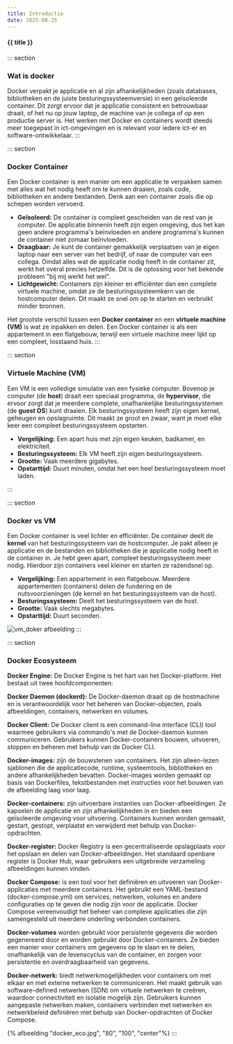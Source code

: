 ```yaml
---
title: Introductie
date: 2025-08-25
---
```


#### {{ title }}

::: section
### Wat is docker
Docker verpakt je applicatie en al zijn afhankelijkheden (zoals databases, bibliotheken en de juiste besturingssysteemversie) in een geïsoleerde container. Dit zorgt ervoor dat je applicatie consistent en betrouwbaar draait, of het nu op jouw laptop, de machine van je collega of op een productie server is.
Het werken met Docker en containers wordt steeds meer toegepast in ict-omgevingen en is relevant voor iedere ict-er en software-ontwikkelaar.
:::

::: section
### Docker Container
Een Docker container is een manier om een applicatie te verpakken samen met alles wat het nodig heeft om te kunnen draaien, zoals code, bibliotheken en andere bestanden. Denk aan een container zoals die op schepen worden vervoerd.

* **Geïsoleerd:** De container is compleet gescheiden van de rest van je computer. De applicatie binnenin heeft zijn eigen omgeving, dus het kan geen andere programma's beïnvloeden en andere programma's kunnen de container niet zomaar beïnvloeden.
* **Draagbaar:** Je kunt de container gemakkelijk verplaatsen van je eigen laptop naar een server van het bedrijf, of naar de computer van een collega. Omdat alles wat de applicatie nodig heeft in de container zit, werkt het overal precies hetzelfde. Dit is de oplossing voor het bekende probleem "bij mij werkt het wel".
* **Lichtgewicht:** Containers zijn kleiner en efficiënter dan een complete virtuele machine, omdat ze de besturingssysteemkern van de hostcomputer delen. Dit maakt ze snel om op te starten en verbruikt minder bronnen.


Het grootste verschil tussen een **Docker container** en een **virtuele machine (VM)** is wat ze inpakken en delen. Een Docker container is als een appartement in een flatgebouw, terwijl een virtuele machine meer lijkt op een compleet, losstaand huis.
:::

::: section
### Virtuele Machine (VM)
Een VM is een volledige simulatie van een fysieke computer. Bovenop je computer (de **host**) draait een speciaal programma, de **hypervisor**, die ervoor zorgt dat je meerdere complete, onafhankelijke besturingssystemen (de **guest OS**) kunt draaien. Elk besturingssysteem heeft zijn eigen kernel, geheugen en opslagruimte. Dit maakt ze groot en zwaar, want je moet elke keer een compleet besturingssysteem opstarten.

* **Vergelijking:** Een apart huis met zijn eigen keuken, badkamer, en elektriciteit.
* **Besturingssysteem:** Elk VM heeft zijn eigen besturingssysteem.
* **Grootte:** Vaak meerdere gigabytes.
* **Opstarttijd:** Duurt minuten, omdat het een heel besturingssysteem moet laden.

:::

::: section
### Docker vs VM
Een Docker container is veel lichter en efficiënter. De container deelt de **kernel** van het besturingssysteem van de hostcomputer. Je pakt alleen je applicatie en de bestanden en bibliotheken die je applicatie nodig heeft in de container in. Je hebt geen apart, compleet besturingssysteem meer nodig. Hierdoor zijn containers veel kleiner en starten ze razendsnel op.

* **Vergelijking:** Een appartement in een flatgebouw. Meerdere appartementen (containers) delen de fundering en de nutsvoorzieningen (de kernel en het besturingssysteem van de host).
* **Besturingssysteem:** Deelt het besturingssysteem van de host.
* **Grootte:** Vaak slechts megabytes.
* **Opstarttijd:** Duurt seconden.


<img src="/_assets/vm_docker.png" eleventy:widths="400" alt="vm_doker afbeelding">
:::

::: section
### Docker Ecosysteem

**Docker Engine:** De Docker Engine is het hart van het Docker-platform. Het bestaat uit twee hoofdcomponenten:

**Docker Daemon (dockerd):** De Docker-daemon draait op de hostmachine en is verantwoordelijk voor het beheren van Docker-objecten, zoals afbeeldingen, containers, netwerken en volumes.

**Docker Client:** De Docker client is een command-line interface (CLI) tool waarmee gebruikers via commando's met de Docker-daemon kunnen communiceren. Gebruikers kunnen Docker-containers bouwen, uitvoeren, stoppen en beheren met behulp van de Docker CLI.


**Docker-images:** zijn de bouwstenen van containers. Het zijn alleen-lezen sjablonen die de applicatiecode, runtime, systeemtools, bibliotheken en andere afhankelijkheden bevatten. Docker-images worden gemaakt op basis van Dockerfiles, tekstbestanden met instructies voor het bouwen van de afbeelding laag voor laag.

**Docker-containers:** zijn uitvoerbare instanties van Docker-afbeeldingen. Ze kapselen de applicatie en zijn afhankelijkheden in en bieden een geïsoleerde omgeving voor uitvoering. Containers kunnen worden gemaakt, gestart, gestopt, verplaatst en verwijderd met behulp van Docker-opdrachten.

**Docker-register:** Docker Registry is een gecentraliseerde opslagplaats voor het opslaan en delen van Docker-afbeeldingen. Het standaard openbare register is Docker Hub, waar gebruikers een uitgebreide verzameling afbeeldingen kunnen vinden.


**Docker Compose:** is een tool voor het definiëren en uitvoeren van Docker-applicaties met meerdere containers. Het gebruikt een YAML-bestand (docker-compose.yml) om services, netwerken, volumes en andere configuraties op te geven die nodig zijn voor de applicatie. Docker Compose vereenvoudigt het beheer van complexe applicaties die zijn samengesteld uit meerdere onderling verbonden containers.


**Docker-volumes** worden gebruikt voor persistente gegevens die worden gegenereerd door en worden gebruikt door Docker-containers. Ze bieden een manier voor containers om gegevens op te slaan en te delen, onafhankelijk van de levenscyclus van de container, en zorgen voor persistentie en overdraagbaarheid van gegevens.


**Docker-netwerk:** biedt netwerkmogelijkheden voor containers om met elkaar en met externe netwerken te communiceren. Het maakt gebruik van software-defined netwerken (SDN) om virtuele netwerken te creëren, waardoor connectiviteit en isolatie mogelijk zijn. Gebruikers kunnen aangepaste netwerken maken, containers verbinden met netwerken en netwerkbeleid definiëren met behulp van Docker-opdrachten of Docker Compose.

{% afbeelding "docker_eco.jpg", "80", "100", "center"%}
:::


